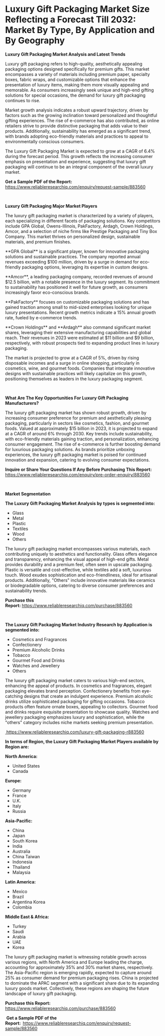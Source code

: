<p><h1>Luxury Gift Packaging Market Size Reflecting a Forecast Till 2032: Market By Type, By Application and By Geography</h1></p><p><strong>Luxury Gift Packaging Market Analysis and Latest Trends</strong></p>
<p><p>Luxury gift packaging refers to high-quality, aesthetically appealing packaging options designed specifically for premium gifts. This market encompasses a variety of materials including premium paper, specialty boxes, fabric wraps, and customizable options that enhance the presentation of luxury items, making them more visually appealing and memorable. As consumers increasingly seek unique and high-end gifting solutions for special occasions, the demand for luxury gift packaging continues to rise.</p><p>Market growth analysis indicates a robust upward trajectory, driven by factors such as the growing inclination toward personalized and thoughtful gifting experiences. The rise of e-commerce has also contributed, as online retailers strive to provide distinctive packaging that adds value to their products. Additionally, sustainability has emerged as a significant trend, with brands adopting eco-friendly materials and practices to appeal to environmentally conscious consumers.</p><p>The Luxury Gift Packaging Market is expected to grow at a CAGR of 6.4% during the forecast period. This growth reflects the increasing consumer emphasis on presentation and experience, suggesting that luxury gift packaging will continue to be an integral component of the overall luxury market.</p></p>
<p><strong>Get a Sample PDF of the Report:&nbsp;</strong> <a href="https://www.reliableresearchiq.com/enquiry/request-sample/883560?utm_campaign=2924&utm_medium=2&utm_source=Github&utm_content=ia&utm_term=19042025&utm_id=luxury-gift-packaging">https://www.reliableresearchiq.com/enquiry/request-sample/883560</a></p>
<p>&nbsp;</p>
<p><strong>Luxury Gift Packaging Major Market Players</strong></p>
<p><p>The luxury gift packaging market is characterized by a variety of players, each specializing in different facets of packaging solutions. Key competitors include GPA Global, Owens-Illinois, PakFactory, Ardagh, Crown Holdings, Amcor, and a selection of niche firms like Prestige Packaging and Tiny Box Company. This market thrives on personalized design, sustainable materials, and premium finishes.</p><p>**GPA Global** is a significant player, known for innovative packaging solutions and sustainable practices. The company reported annual revenues exceeding $100 million, driven by a surge in demand for eco-friendly packaging options, leveraging its expertise in custom designs.</p><p>**Amcor**, a leading packaging company, recorded revenues of around $12.5 billion, with a notable presence in the luxury segment. Its commitment to sustainability has positioned it well for future growth, as consumers increasingly favor eco-conscious brands.</p><p>**PakFactory** focuses on customizable packaging solutions and has gained traction among small to mid-sized enterprises looking for unique luxury presentations. Recent growth metrics indicate a 15% annual growth rate, fueled by e-commerce trends.</p><p>**Crown Holdings** and **Ardagh** also command significant market shares, leveraging their extensive manufacturing capabilities and global reach. Their revenues in 2023 were estimated at $11 billion and $9 billion, respectively, with robust prospects tied to expanding product lines in luxury packaging.</p><p>The market is projected to grow at a CAGR of 5%, driven by rising disposable incomes and a surge in online shopping, particularly in cosmetics, wine, and gourmet foods. Companies that integrate innovative designs with sustainable practices will likely capitalize on this growth, positioning themselves as leaders in the luxury packaging segment.</p></p>
<p>&nbsp;</p>
<p><strong>What Are The Key Opportunities For Luxury Gift Packaging Manufacturers?</strong></p>
<p><p>The luxury gift packaging market has shown robust growth, driven by increasing consumer preference for premium and aesthetically pleasing packaging, particularly in sectors like cosmetics, fashion, and gourmet foods. Valued at approximately $15 billion in 2023, it is projected to expand at a CAGR of around 6% through 2030. Key trends include sustainability, with eco-friendly materials gaining traction, and personalization, enhancing consumer engagement. The rise of e-commerce is further boosting demand for luxurious packaging solutions. As brands prioritize unboxing experiences, the luxury gift packaging market is poised for continued innovation and expansion, catering to evolving consumer expectations.</p></p>
<p><strong>Inquire or Share Your Questions If Any Before Purchasing This Report:</strong> <a href="https://www.reliableresearchiq.com/enquiry/pre-order-enquiry/883560?utm_campaign=2924&utm_medium=2&utm_source=Github&utm_content=ia&utm_term=19042025&utm_id=luxury-gift-packaging">https://www.reliableresearchiq.com/enquiry/pre-order-enquiry/883560</a></p>
<p>&nbsp;</p>
<p><strong>Market Segmentation</strong></p>
<p><strong>The Luxury Gift Packaging Market Analysis by types is segmented into:</strong></p>
<p><ul><li>Glass</li><li>Metal</li><li>Plastic</li><li>Textiles</li><li>Wood</li><li>Others</li></ul></p>
<p><p>The luxury gift packaging market encompasses various materials, each contributing uniquely to aesthetics and functionality. Glass offers elegance and transparency, enhancing the visual appeal of high-end gifts. Metal provides durability and a premium feel, often seen in upscale packaging. Plastic is versatile and cost-effective, while textiles add a soft, luxurious touch. Wood exudes sophistication and eco-friendliness, ideal for artisanal products. Additionally, "Others" include innovative materials like ceramics or biodegradable options, catering to diverse consumer preferences and sustainability trends.</p></p>
<p><strong>Purchase this Report:&nbsp;</strong><a href="https://www.reliableresearchiq.com/purchase/883560?utm_campaign=2924&utm_medium=2&utm_source=Github&utm_content=ia&utm_term=19042025&utm_id=luxury-gift-packaging">https://www.reliableresearchiq.com/purchase/883560</a></p>
<p>&nbsp;</p>
<p><strong>The Luxury Gift Packaging Market Industry Research by Application is segmented into:</strong></p>
<p><ul><li>Cosmetics and Fragrances</li><li>Confectionery</li><li>Premium Alcoholic Drinks</li><li>Tobacco</li><li>Gourmet Food and Drinks</li><li>Watches and Jewellery</li><li>Others</li></ul></p>
<p><p>The luxury gift packaging market caters to various high-end sectors, enhancing the appeal of products. In cosmetics and fragrances, elegant packaging elevates brand perception. Confectionery benefits from eye-catching designs that create an indulgent experience. Premium alcoholic drinks utilize sophisticated packaging for gifting occasions. Tobacco products often feature ornate boxes, appealing to collectors. Gourmet food and drinks require exquisite presentation to showcase quality. Watches and jewellery packaging emphasizes luxury and sophistication, while the "others" category includes niche markets seeking premium presentation.</p></p>
<p><a href="https://www.reliableresearchiq.com/luxury-gift-packaging-r883560?utm_campaign=2924&utm_medium=2&utm_source=Github&utm_content=ia&utm_term=19042025&utm_id=luxury-gift-packaging">&nbsp;https://www.reliableresearchiq.com/luxury-gift-packaging-r883560</a></p>
<p><strong>In terms of Region, the Luxury Gift Packaging Market Players available by Region are:</strong></p>
<p>
    <p> <strong> North America: </strong>
        <ul>
            <li>United States</li>
            <li>Canada</li>
        </ul>
        </p> 
    <p> <strong> Europe: </strong>
        <ul>
            <li>Germany</li>
            <li>France</li>
            <li>U.K.</li>
            <li>Italy</li>
            <li>Russia</li>
        </ul>
        </p> 
    <p> <strong> Asia-Pacific: </strong>
        <ul>
            <li>China</li>
            <li>Japan</li>
            <li>South Korea</li>
            <li>India</li>
            <li>Australia</li>
            <li>China Taiwan</li>
            <li>Indonesia</li>
            <li>Thailand</li>
            <li>Malaysia</li>
        </ul>
        </p> 
    <p> <strong> Latin America: </strong>
        <ul>
            <li>Mexico</li>
            <li>Brazil</li>
            <li>Argentina Korea</li>
            <li>Colombia</li>
        </ul>
        </p> 
    <p> <strong> Middle East & Africa: </strong>
        <ul>
            <li>Turkey</li>
            <li>Saudi</li>
            <li>Arabia</li>
            <li>UAE</li>
            <li>Korea</li>
        </ul>
    </p>
    </p>
<p><p>The luxury gift packaging market is witnessing notable growth across various regions, with North America and Europe leading the charge, accounting for approximately 35% and 30% market shares, respectively. The Asia-Pacific region is emerging rapidly, expected to capture around 25% as consumer demand for premium packaging rises. China is projected to dominate the APAC segment with a significant share due to its expanding luxury goods market. Collectively, these regions are shaping the future landscape of luxury gift packaging.</p></p>
<p><strong>Purchase this Report: </strong><a href="https://www.reliableresearchiq.com/purchase/883560?utm_campaign=2924&utm_medium=2&utm_source=Github&utm_content=ia&utm_term=19042025&utm_id=luxury-gift-packaging">https://www.reliableresearchiq.com/purchase/883560</a></p>
<p>&nbsp;<strong>Get a Sample PDF of the Report:&nbsp;&nbsp;</strong><a href="https://www.reliableresearchiq.com/enquiry/request-sample/883560?utm_campaign=2924&utm_medium=2&utm_source=Github&utm_content=ia&utm_term=19042025&utm_id=luxury-gift-packaging">https://www.reliableresearchiq.com/enquiry/request-sample/883560</a></p>
<p><strong></strong></p>
<p><p></p><p></p><p></p></p>